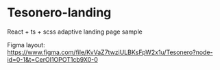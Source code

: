 # Tesonero-landing
React + ts + scss adaptive landing page sample

Figma layout: https://www.figma.com/file/KvVaZ7twziULBKsFpW2x1u/Tesonero?node-id=0-1&t=CerOI1OPOT1cb9X0-0
